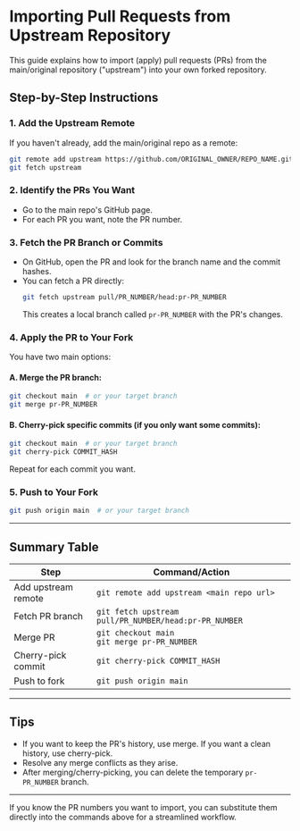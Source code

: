 # Importing Pull Requests from Upstream Repository

This guide explains how to import (apply) pull requests (PRs) from the main/original repository ("upstream") into your own forked repository.

## Step-by-Step Instructions

### 1. Add the Upstream Remote
If you haven't already, add the main/original repo as a remote:

```bash
git remote add upstream https://github.com/ORIGINAL_OWNER/REPO_NAME.git
git fetch upstream
```

### 2. Identify the PRs You Want
- Go to the main repo's GitHub page.
- For each PR you want, note the PR number.

### 3. Fetch the PR Branch or Commits
- On GitHub, open the PR and look for the branch name and the commit hashes.
- You can fetch a PR directly:
  ```bash
  git fetch upstream pull/PR_NUMBER/head:pr-PR_NUMBER
  ```
  This creates a local branch called `pr-PR_NUMBER` with the PR's changes.

### 4. Apply the PR to Your Fork
You have two main options:

#### A. Merge the PR branch:
```bash
git checkout main  # or your target branch
git merge pr-PR_NUMBER
```

#### B. Cherry-pick specific commits (if you only want some commits):
```bash
git checkout main  # or your target branch
git cherry-pick COMMIT_HASH
```
Repeat for each commit you want.

### 5. Push to Your Fork
```bash
git push origin main  # or your target branch
```

---

## Summary Table

| Step                | Command/Action                                                                 |
|---------------------|-------------------------------------------------------------------------------|
| Add upstream remote | `git remote add upstream <main repo url>`                                      |
| Fetch PR branch     | `git fetch upstream pull/PR_NUMBER/head:pr-PR_NUMBER`                          |
| Merge PR            | `git checkout main`<br>`git merge pr-PR_NUMBER`                                |
| Cherry-pick commit  | `git cherry-pick COMMIT_HASH`                                                  |
| Push to fork        | `git push origin main`                                                         |

---

## Tips
- If you want to keep the PR's history, use merge. If you want a clean history, use cherry-pick.
- Resolve any merge conflicts as they arise.
- After merging/cherry-picking, you can delete the temporary `pr-PR_NUMBER` branch.

---

If you know the PR numbers you want to import, you can substitute them directly into the commands above for a streamlined workflow. 